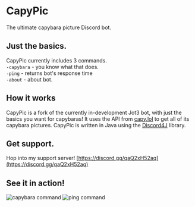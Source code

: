 # CapyPic
The ultimate capybara picture Discord bot.
## Just the basics.
CapyPic currently includes 3 commands.  
`-capybara` - you know what that does.  
`-ping` - returns bot's response time  
`-about` - about bot.  
## How it works
CapyPic is a fork of the currently in-development Jot3 bot, with just the basics you want for capybaras!
It uses the API from [capy.lol](https://capy.lol/) to get all of its capybara pictures.
CapyPic is written in Java using the [Discord4J](https://discord4j.com/) library.
## Get support.
Hop into my support server!
[https://discord.gg/qaQ2xH52aq](https://discord.gg/qaQ2xH52aq)
## See it in action!
![capybara command](https://media.discordapp.net/attachments/972132544139120671/1219001551637713096/image.png?ex=6609b6a9&is=65f741a9&hm=7dfdfd662bfef75f53939f6f68728e4e1f708aeb1297d6ef67b66b78cf764cbe&=&format=webp&quality=lossless)
![ping command](https://media.discordapp.net/attachments/972132544139120671/1219001957897736264/image.png?ex=6609b70a&is=65f7420a&hm=71926e161daba721b9c7dcd601f7d5dc466809127dcae2f95fb82605a4d94c67&=&format=webp&quality=lossless)
